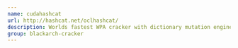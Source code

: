 ```yaml
---
name: cudahashcat
url: http://hashcat.net/oclhashcat/
description: Worlds fastest WPA cracker with dictionary mutation engine.
group: blackarch-cracker
---
```

